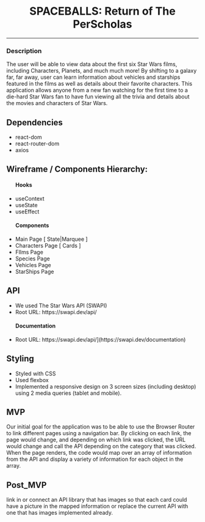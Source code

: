 # <div align="center">SPACEBALLS: Return of The PerScholas </div>

***
 <h3>Description</h3>
 The user will be able to view data about the first six Star Wars films, including Characters, Planets, and much much more! By shifting to a galaxy far, far away, user can learn information about vehicles and starships featured in the films as well as details about their favorite characters. This application allows anyone from a new fan watching for the first time to a die-hard Star Wars fan to have fun viewing all the trivia and details about the movies and characters of Star Wars.
 <h2> Dependencies</h2>
  <ul>
      <li>react-dom</li>
      <li>react-router-dom</li>
   
  <li>axios</li>
</ul>
 <h2>Wireframe / Components Hierarchy:</h2>

<ul>
 <h4>Hooks</h4>
      <li>useContext</li>
      <li>useState</li>
      <li>useEffect</li>
 <h4>Components</h4>
   <li>Main Page [ State|Marquee ]</li>
   <li>Characters Page [ Cards ]</li>
   <li>FIlms Page </li>
   <li>Species Page </li>
   <li>Vehicles Page </li>
   <li>StarShips Page </li>
</ul>

 <h2>API</h2>
 <ul>
      <li>We used The Star Wars API (SWAPI)</li>
      <li>Root URL: https://swapi.dev/api/</li>
   <h4>Documentation</h4>
   <li>Root URL: https://swapi.dev/api/](https://swapi.dev/documentation)</li>
</ul>

<h2>Styling</h2>
<ul>
      <li>Styled with CSS</li>
      <li>Used flexbox</li>
      <li>Implemented a  responsive design on 3 screen sizes (including desktop) using 2 media queries (tablet and mobile).</li>
</ul>
<h2>MVP</h2>
 Our initial goal for the application was to be able to use the Browser Router to link different pages using a navigation bar. By clicking on each link, the page would change, and depending on which link was clicked, the URL would change and call the API depending on the category that was clicked. When the page renders, the code would map over an array of information from the API and display a variety of information for each object in the array.
 <h2>Post_MVP</h2>
link in or connect an API library that has  images so that each card could have a picture in the mapped information or replace the current API with one that has images  implemented already.
